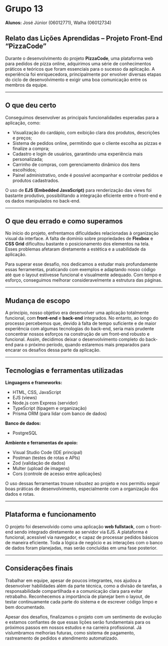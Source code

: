 # Grupo 13  
**Alunos:** José Júnior (06012771), Walha (06012734)

## Relato das Lições Aprendidas – Projeto Front-End “PizzaCode”

Durante o desenvolvimento do projeto **PizzaCode**, uma plataforma web para pedidos de pizza online, adquirimos uma série de conhecimentos práticos e teóricos que foram essenciais para o sucesso da aplicação. A experiência foi enriquecedora, principalmente por envolver diversas etapas do ciclo de desenvolvimento e exigir uma boa comunicação entre os membros da equipe.

---

## O que deu certo

Conseguimos desenvolver as principais funcionalidades esperadas para a aplicação, como:

- Visualização do cardápio, com exibição clara dos produtos, descrições e preços;
- Sistema de pedidos online, permitindo que o cliente escolha as pizzas e finalize a compra;
- Cadastro e login de usuários, garantindo uma experiência mais personalizada;
- Carrinho de compras, com gerenciamento dinâmico dos itens escolhidos;
- Painel administrativo, onde é possível acompanhar e controlar pedidos e produtos cadastrados.

O uso de **EJS (Embedded JavaScript)** para renderização das views foi bastante produtivo, possibilitando a integração eficiente entre o front-end e os dados manipulados no back-end.

---

## O que deu errado e como superamos

No início do projeto, enfrentamos dificuldades relacionadas à organização visual da interface. A falta de domínio sobre propriedades de **Flexbox** e **CSS Grid** dificultou bastante o posicionamento dos elementos na tela. Esses problemas afetaram diretamente a estética e a usabilidade da aplicação.

Para superar esse desafio, nos dedicamos a estudar mais profundamente essas ferramentas, praticando com exemplos e adaptando nosso código até que o layout estivesse funcional e visualmente adequado. Com tempo e esforço, conseguimos melhorar consideravelmente a estrutura das páginas.

---

## Mudança de escopo

A princípio, nosso objetivo era desenvolver uma aplicação totalmente funcional, com **front-end** e **back-end** integrados. No entanto, ao longo do processo percebemos que, devido à falta de tempo suficiente e de maior experiência com algumas tecnologias do back-end, seria mais prudente concentrar nossos esforços na construção de um front-end robusto e funcional. Assim, decidimos deixar o desenvolvimento completo do back-end para o próximo período, quando estaremos mais preparados para encarar os desafios dessa parte da aplicação.

---

## Tecnologias e ferramentas utilizadas

**Linguagens e frameworks:**
- HTML, CSS, JavaScript
- EJS (views)
- Node.js com Express (servidor)
- TypeScript (tipagem e organização)
- Prisma ORM (para lidar com banco de dados)

**Banco de dados:**
- PostgreSQL

**Ambiente e ferramentas de apoio:**
- Visual Studio Code (IDE principal)
- Postman (testes de rotas e APIs)
- Zod (validação de dados)
- Multer (upload de imagens)
- Cors (controle de acesso entre aplicações)

O uso dessas ferramentas trouxe robustez ao projeto e nos permitiu seguir boas práticas de desenvolvimento, especialmente com a organização dos dados e rotas.

---

## Plataforma e funcionamento

O projeto foi desenvolvido como uma aplicação **web fullstack**, com o front-end sendo integrado diretamente ao servidor via EJS. A plataforma é funcional, acessível via navegador, e capaz de processar pedidos básicos de maneira eficiente. Toda a lógica de negócio e as interações com o banco de dados foram planejadas, mas serão concluídas em uma fase posterior.

---

## Considerações finais

Trabalhar em equipe, apesar de poucos integrantes, nos ajudou a desenvolver habilidades além da parte técnica, como a divisão de tarefas, a responsabilidade compartilhada e a comunicação clara para evitar retrabalho. Reconhecemos a importância de planejar bem o layout, de testar continuamente cada parte do sistema e de escrever código limpo e bem documentado.

Apesar dos desafios, finalizamos o projeto com um sentimento de evolução e estamos confiantes de que essas lições serão fundamentais para os próximos passos em nossos estudos e na carreira profissional. Já vislumbramos melhorias futuras, como sistema de pagamento, rastreamento de pedidos e atendimento automatizado.
